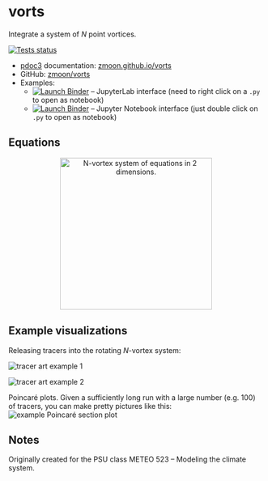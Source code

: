 # vorts

Integrate a system of *N* point vortices.

[![Tests status](https://github.com/zmoon/vorts/workflows/Test/badge.svg)](https://github.com/zmoon/vorts/actions?query=workflow%3ATest)

* [pdoc3](https://pdoc3.github.io/pdoc/) documentation:
  [zmoon.github.io/vorts](https://zmoon.github.io/vorts)
* GitHub: [zmoon/vorts](https://github.com/zmoon/vorts)
* Examples:
  - [![Launch Binder](https://mybinder.org/badge_logo.svg)](https://mybinder.org/v2/gh/zmoon/vorts/binder?urlpath=lab%2Ftree%2Fexamples) – JupyterLab interface (need to right click on a `.py` to open as notebook)
  - [![Launch Binder](https://mybinder.org/badge_logo.svg)](https://mybinder.org/v2/gh/zmoon/vorts/binder?filepath=examples) – Jupyter Notebook interface (just double click on `.py` to open as notebook)

## Equations

<div align="center">
<img src="https://raw.githubusercontent.com/zmoon/vorts/master/examples/img/N-vortex_evolution_equations.png"
    alt="N-vortex system of equations in 2 dimensions."
    width=300>
</div>


## Example visualizations

Releasing tracers into the rotating *N*-vortex system:
<!-- <div align="center"><img src="examples/tracer_art_1.jpg" width=300 alt="Tracer art example 1"></div> -->
![tracer art example 1](https://raw.githubusercontent.com/zmoon/vorts/master/examples/img/tracer_art_1.jpg)
<!-- <div align="center"><img src="examples/tracer_art_2.jpg" width=300 alt="Tracer art example 2"></div> -->
![tracer art example 2](https://raw.githubusercontent.com/zmoon/vorts/master/examples/img/tracer_art_2.png)

Poincaré plots. Given a sufficiently long run with a large number (e.g. 100) of tracers,
you can make pretty pictures like this:
![example Poincaré section plot](https://raw.githubusercontent.com/zmoon/vorts/master/examples/img/ps_theta60deg.png)


## Notes

Originally created for the PSU class METEO 523 – Modeling the climate system.
